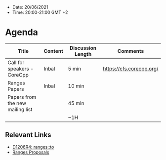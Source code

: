 * Date: 20/06/2021
* Time: 20:00-21:00 GMT +2

# Agenda

| Title | Content | Discussion Length | Comments       |
|----------|-------------|-------------|----------------|
| Call for speakers - CoreCpp      | Inbal | 5 min  | https://cfs.corecpp.org/ |
| Ranges Papers                    | Inbal | 10 min |                          |
| Papers from the new mailing list |       | 45 min |   |
|                                  |              | ~1H         |   |

## Relevant Links
- [D1206R4: ranges::to](https://isocpp.org/files/papers/D1206R4.pdf)
- [Ranges Proposals](https://docs.google.com/document/d/1vf3mn5HX6lBqDmRzGLIGkNP2xQeznRUoMfQ_SE1W7xQ/edit)
